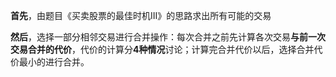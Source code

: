 **首先**，由题目《买卖股票的最佳时机III》的思路求出所有可能的交易

**然后**，选择一部分相邻交易进行合并操作：每次合并之前先计算各次交易**与前一次交易合并的代价**，代价的计算分**4种情况**讨论；计算完合并代价以后，选择合并代价最小的进行合并。